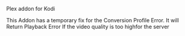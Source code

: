 Plex addon for Kodi

This Addon has a temporary fix for the Conversion Profile Error. It will Return Playback Error If the video quality is too highfor the server
